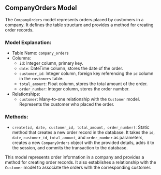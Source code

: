 ## CompanyOrders Model

The `CompanyOrders` model represents orders placed by customers in a company. It defines the table structure and provides a method for creating order records.

### Model Explanation:

- Table Name: `company_orders`
- Columns:
  - `id`: Integer column, primary key.
  - `date`: DateTime column, stores the date of the order.
  - `customer_id`: Integer column, foreign key referencing the `id` column in the `customers` table.
  - `total_amount`: Float column, stores the total amount of the order.
  - `order_number`: Integer column, stores the order number.
- Relationships:
  - `customer`: Many-to-one relationship with the `Customer` model. Represents the customer who placed the order.

### Methods:

- `create(id, date, customer_id, total_amount, order_number)`: Static method that creates a new order record in the database. It takes the `id`, `date`, `customer_id`, `total_amount`, and `order_number` as parameters, creates a new `CompanyOrders` object with the provided details, adds it to the session, and commits the transaction to the database.

This model represents order information in a company and provides a method for creating order records. It also establishes a relationship with the `Customer` model to associate the orders with the corresponding customer.
